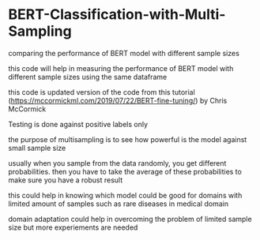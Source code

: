 # BERT-Classification-with-Multi-Sampling

comparing the performance of BERT model with different sample sizes 

this code will help in measuring the performance of BERT model with different sample sizes using the same dataframe

this code is updated version of the code from this tutorial (https://mccormickml.com/2019/07/22/BERT-fine-tuning/) by Chris McCormick 

Testing is done against positive labels only 

the purpose of multisampling is to see how powerful is the model against small sample size

usually when you sample from the data randomly, you get different probabilities. then you have to take the average of these probabilities to make sure you have a robust result

this could help in knowing which model could be good for domains with limited amount of samples such as rare diseases in medical domain

domain adaptation could help in overcoming the problem of limited sample size but more experiements are needed 

